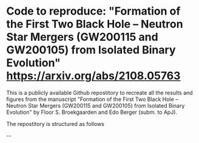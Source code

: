 # Code to reproduce: "Formation of the First Two Black Hole – Neutron Star Mergers (GW200115 and GW200105) from Isolated Binary Evolution" https://arxiv.org/abs/2108.05763 
This is a publicly available Github repostitory to recreate all the results and figures from the manuscript "Formation of the First Two Black Hole – Neutron Star Mergers (GW200115 and GW200105) from Isolated Binary Evolution" by Floor S. Broekgaarden and Edo Berger (subm. to ApJ). 

The repostitory is structured as follows 

-- 



